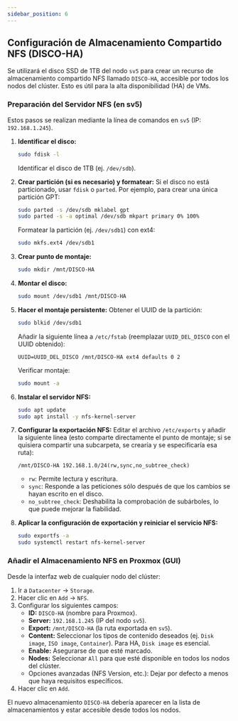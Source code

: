```yaml
---
sidebar_position: 6
---
```



## Configuración de Almacenamiento Compartido NFS (DISCO-HA)


Se utilizará el disco SSD de 1TB del nodo `sv5` para crear un recurso de almacenamiento compartido NFS llamado `DISCO-HA`, accesible por todos los nodos del clúster. Esto es útil para la alta disponibilidad (HA) de VMs.


### Preparación del Servidor NFS (en sv5)


Estos pasos se realizan mediante la línea de comandos en `sv5` (IP: `192.168.1.245`).


1.  **Identificar el disco:**
    ```bash
    sudo fdisk -l
    ```
    Identificar el disco de 1TB (ej. `/dev/sdb`).


2.  **Crear partición (si es necesario) y formatear:**
    Si el disco no está particionado, usar `fdisk` o `parted`. Por ejemplo, para crear una única partición GPT:
    ```bash
    sudo parted -s /dev/sdb mklabel gpt
    sudo parted -s -a optimal /dev/sdb mkpart primary 0% 100%
    ```
    Formatear la partición (ej. `/dev/sdb1`) con ext4:
    ```bash
    sudo mkfs.ext4 /dev/sdb1
    ```


3.  **Crear punto de montaje:**
    ```bash
    sudo mkdir /mnt/DISCO-HA
    ```


4.  **Montar el disco:**
    ```bash
    sudo mount /dev/sdb1 /mnt/DISCO-HA
    ```


5.  **Hacer el montaje persistente:**
    Obtener el UUID de la partición:
    ```bash
    sudo blkid /dev/sdb1
    ```
    Añadir la siguiente línea a `/etc/fstab` (reemplazar `UUID_DEL_DISCO` con el UUID obtenido):
    ```
    UUID=UUID_DEL_DISCO /mnt/DISCO-HA ext4 defaults 0 2
    ```
    Verificar montaje:
    ```bash
    sudo mount -a
    ```


6.  **Instalar el servidor NFS:**
    ```bash
    sudo apt update
    sudo apt install -y nfs-kernel-server
    ```


7.  **Configurar la exportación NFS:**
    Editar el archivo `/etc/exports` y añadir la siguiente línea (esto comparte directamente el punto de montaje; si se quisiera compartir una subcarpeta, se crearía y se especificaría esa ruta):
    ```
    /mnt/DISCO-HA 192.168.1.0/24(rw,sync,no_subtree_check)
    ```
    *   `rw`: Permite lectura y escritura.
    *   `sync`: Responde a las peticiones sólo después de que los cambios se hayan escrito en el disco.
    *   `no_subtree_check`: Deshabilita la comprobación de subárboles, lo que puede mejorar la fiabilidad.


8.  **Aplicar la configuración de exportación y reiniciar el servicio NFS:**
    ```bash
    sudo exportfs -a
    sudo systemctl restart nfs-kernel-server
    ```


### Añadir el Almacenamiento NFS en Proxmox (GUI)


Desde la interfaz web de cualquier nodo del clúster:


1.  Ir a `Datacenter` -> `Storage`.
2.  Hacer clic en `Add` -> `NFS`.
3.  Configurar los siguientes campos:
    *   **ID:** `DISCO-HA` (nombre para Proxmox).
    *   **Server:** `192.168.1.245` (IP del nodo `sv5`).
    *   **Export:** `/mnt/DISCO-HA` (la ruta exportada en `sv5`).
    *   **Content:** Seleccionar los tipos de contenido deseados (ej. `Disk image`, `ISO image`, `Container`). Para HA, `Disk image` es esencial.
    *   **Enable:** Asegurarse de que esté marcado.
    *   **Nodes:** Seleccionar `All` para que esté disponible en todos los nodos del clúster.
    *   Opciones avanzadas (NFS Version, etc.): Dejar por defecto a menos que haya requisitos específicos.
4.  Hacer clic en `Add`.


El nuevo almacenamiento `DISCO-HA` debería aparecer en la lista de almacenamientos y estar accesible desde todos los nodos.
